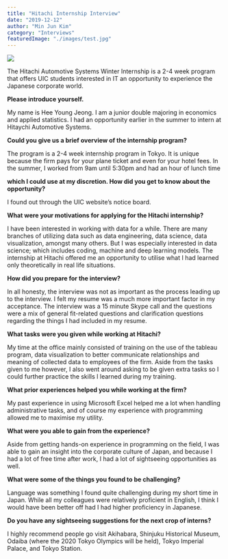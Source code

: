 ```yaml
---
title: "Hitachi Internship Interview"
date: "2019-12-12"
author: "Min Jun Kim"
category: "Interviews"
featuredImage: "./images/test.jpg" 
---
```


![](/images/test.jpg)

The Hitachi Automotive Systems Winter Internship is a 2-4 week program that offers UIC students interested in IT an opportunity to experience the Japanese corporate world.

**Please introduce yourself.**

My name is Hee Young Jeong. I am a junior double majoring in economics and applied statistics. I had an opportunity earlier in the summer to intern at Hitaychi Automotive Systems.

**Could you give us a brief overview of the internship program?**

The program is a 2-4 week internship program in Tokyo. It is unique because the firm pays for your plane ticket and even for your hotel fees. In the summer, I worked from 9am until 5:30pm and had an hour of lunch time

**which I could use at my discretion. How did you get to know about the opportunity?**

I found out through the UIC website’s notice board.

**What were your motivations for applying for the Hitachi internship?**

I have been interested in working with data for a while. There are many branches of utilizing data such as data engineering, data science, data visualization, amongst many others. But I was especially interested in data science; which includes coding, machine and deep learning models. The internship at Hitachi offered me an opportunity to utilise what I had learned only theoretically in real life situations.

**How did you prepare for the interview?**

In all honesty, the interview was not as important as the process leading up to the interview. I felt my resume was a much more important factor in my acceptance. The interview was a 15 minute Skype call and the questions were a mix of general fit-related questions and clarification questions regarding the things I had included in my resume.

**What tasks were you given while working at Hitachi?**

My time at the office mainly consisted of training on the use of the tableau program, data visualization to better communicate relationships and meaning of collected data to employees of the firm. Aside from the tasks given to me however, I also went around asking to be given extra tasks so I could further practice the skills I learned during my training.

**What prior experiences helped you while working at the firm?**

My past experience in using Microsoft Excel helped me a lot when handling administrative tasks, and of course my experience with programming allowed me to maximise my utility.

**What were you able to gain from the experience?**

Aside from getting hands-on experience in programming on the field, I was able to gain an insight into the corporate culture of Japan, and because I had a lot of free time after work, I had a lot of sightseeing opportunities as well. 

**What were some of the things you found to be challenging?**

Language was something I found quite challenging during my short time in Japan. While all my colleagues were relatively proficient in English, I think I would have been better off had I had higher proficiency in Japanese. 

**Do you have any sightseeing suggestions for the next crop of interns?**

I highly recommend people go visit Akihabara, Shinjuku Historical Museum, Odaiba (where the 2020 Tokyo Olympics will be held), Tokyo Imperial Palace, and Tokyo Station.
